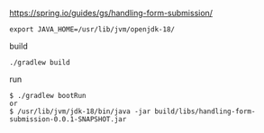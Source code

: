 https://spring.io/guides/gs/handling-form-submission/

```
export JAVA_HOME=/usr/lib/jvm/openjdk-18/
```

build
```
./gradlew build
```

run
```
$ ./gradlew bootRun
or
$ /usr/lib/jvm/jdk-18/bin/java -jar build/libs/handling-form-submission-0.0.1-SNAPSHOT.jar
```
